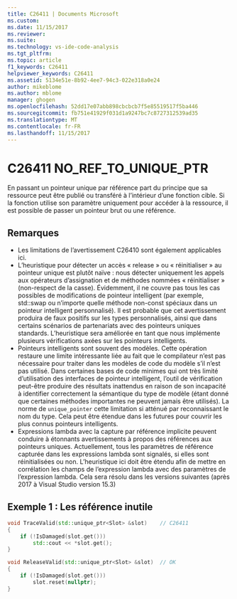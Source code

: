 ```yaml
---
title: C26411 | Documents Microsoft
ms.custom: 
ms.date: 11/15/2017
ms.reviewer: 
ms.suite: 
ms.technology: vs-ide-code-analysis
ms.tgt_pltfrm: 
ms.topic: article
f1_keywords: C26411
helpviewer_keywords: C26411
ms.assetid: 5134e51e-8b92-4ee7-94c3-022e318a0e24
author: mikeblome
ms.author: mblome
manager: ghogen
ms.openlocfilehash: 52dd17e07abb898cbcbcb7f5e85519517f5ba446
ms.sourcegitcommit: fb751e41929f031d1a9247bc7c8727312539ad35
ms.translationtype: MT
ms.contentlocale: fr-FR
ms.lasthandoff: 11/15/2017
---
```

# <a name="c26411--noreftouniqueptr"></a>C26411 NO_REF_TO_UNIQUE_PTR
En passant un pointeur unique par référence part du principe que sa ressource peut être publié ou transféré à l’intérieur d’une fonction cible. Si la fonction utilise son paramètre uniquement pour accéder à la ressource, il est possible de passer un pointeur brut ou une référence.

## <a name="remarks"></a>Remarques
- Les limitations de l’avertissement C26410 sont également applicables ici.
- L’heuristique pour détecter un accès « release » ou « réinitialiser » au pointeur unique est plutôt naïve : nous détecter uniquement les appels aux opérateurs d’assignation et de méthodes nommées « réinitialiser » (non-respect de la casse). Évidemment, il ne couvre pas tous les cas possibles de modifications de pointeur intelligent (par exemple, std::swap ou n’importe quelle méthode non-const spéciaux dans un pointeur intelligent personnalisé). Il est probable que cet avertissement produira de faux positifs sur les types personnalisés, ainsi que dans certains scénarios de partenariats avec des pointeurs uniques standards. L’heuristique sera améliorée en tant que nous implémente plusieurs vérifications axées sur les pointeurs intelligents.
- Pointeurs intelligents sont souvent des modèles. Cette opération restaure une limite intéressante liée au fait que le compilateur n’est pas nécessaire pour traiter dans les modèles de code du modèle s’il n’est pas utilisé. Dans certaines bases de code minimes qui ont très limité d’utilisation des interfaces de pointeur intelligent, l’outil de vérification peut-être produire des résultats inattendus en raison de son incapacité à identifier correctement la sémantique du type de modèle (étant donné que certaines méthodes importantes ne peuvent jamais être utilisés). La norme de `unique_pointer` cette limitation si atténué par reconnaissant le nom du type. Cela peut être étendue dans les futures pour couvrir les plus connus pointeurs intelligents.
- Expressions lambda avec la capture par référence implicite peuvent conduire à étonnants avertissements à propos des références aux pointeurs uniques. Actuellement, tous les paramètres de référence capturée dans les expressions lambda sont signalés, si elles sont réinitialisées ou non. L’heuristique ici doit être étendu afin de mettre en corrélation les champs de l’expression lambda avec des paramètres de l’expression lambda. Cela sera résolu dans les versions suivantes (après 2017 à Visual Studio version 15.3)

## <a name="example-1-unnecessary-reference"></a>Exemple 1 : Les référence inutile
```cpp
void TraceValid(std::unique_ptr<Slot> &slot)    // C26411
{
    if (!IsDamaged(slot.get()))
        std::cout << *slot.get();
}

void ReleaseValid(std::unique_ptr<Slot> &slot)  // OK
{
    if (!IsDamaged(slot.get()))
        slot.reset(nullptr);
}
```